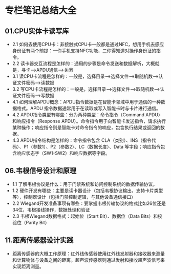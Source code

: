 # 专栏笔记总结大全



## 01.CPU实体卡读写库

- 2.1 如何去使用CPU卡：非接触式CPU卡一般都是通过NFC，想用手机去感应身份证有两个前提：一你手机支持NFC功能，二你得知道对操作身份证的指令。
- 2.2 读卡器交互流程是怎样的：通用的步骤是命令发送和数据解析，大概就是，寻卡——>APDU通信——>关闭
- 3.1 读CPU卡流程是怎样的：一般是，选择目录——>选择文件——>取随机数——>认证文件密码——>读数据
- 3.2 写CPU卡流程是怎样的：一般是，选择目录——>选择文件——>取随机数——>认证文件密码——>写数据
- 4.1 如何理解APDU概念：APDU指令数据是在智能卡领域中用于通信的一种数据格式。APDU 指令数据通常用于在读取或写入智能卡时与卡片进行通信。
- 4.2 APDU指令类型有哪些：分为两种类型：命令指令（Command APDU）和响应指令（Response APDU）。命令指令用于向智能卡发送指令，请求执行某种操作；响应指令则是智能卡对命令指令的响应，包含执行结果或返回的数据。
- 4.3 APDU指令结构是怎样的：命令指令包含 CLA（类别）、INS（指令代码）、P1（参数1）、P2（参数2）、LC（数据长度）、Data 等字段；响应指令包含响应状态字（SW1-SW2）和响应数据等字段。




## 06.韦根信号设计和原理

- 1.1 了解韦根协议是什么：用于门禁系统和访问控制系统的数据传输协议。
- 1.2 硬件开发有哪些：主要是读卡器设计（包括韦根协议输出，支持卡片类型等），控制器设计（包括门禁控制逻辑，与其他设备通信接口）
- 2.2 Wiegand开发准备事项有哪些：要掌握韦根传输协议的格式比如26位还是34位，韦根接线操作，数据处理和验证
- 2.3 韦根Wiegand数据格式：起始位（Start Bit）、数据位（Data Bits）和校验位（Parity Bit）



## 11.距离传感器设计实践

- 距离传感器的大概工作原理：红外线传感器使用红外线发射器和接收器来测量和计算物体与设备之间的距离。超声波传感器则通过发射和接收超声波信号来实现距离测量。















